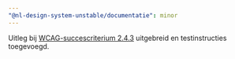 ```yaml
---
"@nl-design-system-unstable/documentatie": minor
---
```


Uitleg bij [WCAG-succescriterium 2.4.3](https://nldesignsystem.nl/wcag/2.4.3/) uitgebreid en testinstructies toegevoegd.
